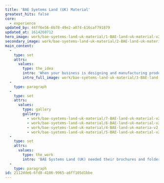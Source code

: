 ```yaml
---
title: 'BAE Syetems Land (UK) Material'
greatest_hits: false
core:
  - experience
updated_by: 44ff6e56-6b78-49e2-a074-616caf791879
updated_at: 1614260712
hero_image: work/bae-syetems-land-uk-material/1-BAE-land-uk-material-v2.jpg
secondary_image: work/bae-syetems-land-uk-material/2-BAE-land-uk-material-v2.jpg
main_content:
  -
    type: set
    attrs:
      values:
        type: the_idea
        intro: 'When your business is designing and manufacturing products that support and protect our troops, you require impactful material that demonstrates this. '
        intro_full_image: work/bae-syetems-land-uk-material/3-BAE-land-uk-material-v2.jpg
  -
    type: paragraph
  -
    type: set
    attrs:
      values:
        type: gallery
        gallery:
          - work/bae-syetems-land-uk-material/7-BAE-land-uk-material-v2.jpg
          - work/bae-syetems-land-uk-material/6-BAE-land-uk-material-v2.jpg
          - work/bae-syetems-land-uk-material/4-BAE-land-uk-materia-v2.jpg
          - work/bae-syetems-land-uk-material/5-BAE-land-uk-material-v2.jpg
  -
    type: set
    attrs:
      values:
        type: the_work
        intro: 'BAE Systems Land (UK) needed their brochures and folders bringing on-brand, and with clear messaging, clean layouts and images with serious impact, we have delivered exactly that. The rebrand is really taking shape, and as one of only a few agencies selected by BAE Systems to continue as an ‘Agency of Choice’, we’re really enjoying working with it, pushing those boundaries whenever we’re given the chance.'
  -
    type: paragraph
id: 2112dde6-6fd8-4106-9965-a6ff105d1bbe
---
```

